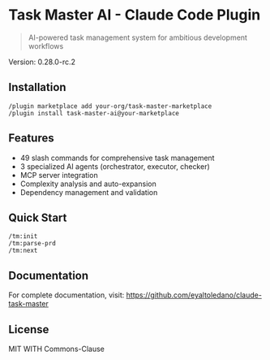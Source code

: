 # Task Master AI - Claude Code Plugin

> AI-powered task management system for ambitious development workflows

Version: 0.28.0-rc.2

## Installation

```
/plugin marketplace add your-org/task-master-marketplace
/plugin install task-master-ai@your-marketplace
```

## Features

- 49 slash commands for comprehensive task management
- 3 specialized AI agents (orchestrator, executor, checker)
- MCP server integration
- Complexity analysis and auto-expansion
- Dependency management and validation

## Quick Start

```
/tm:init
/tm:parse-prd
/tm:next
```

## Documentation

For complete documentation, visit:
https://github.com/eyaltoledano/claude-task-master

## License

MIT WITH Commons-Clause
